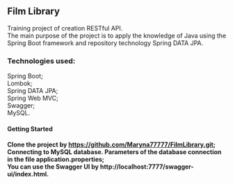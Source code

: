  <h2>Film Library</h2>

Training project of creation RESTful API. <br>
The main purpose of the project is to apply the knowledge of Java using the Spring Boot framework and repository technology Spring DATA JPA.<br>

<h3>Technologies used:</h3>
Spring Boot;<br>
Lombok;<br>
Spring DATA JPA;<br>
Spring Web MVC;<br>
Swagger;<br>
MySQL.<br>

<h4>Getting Started<h4>

Clone the project by https://github.com/Maryna77777/FilmLibrary.git; <br>
Connecting to MySQL database. Parameters of the database connection in the file application.properties;<br>
You can use the Swagger UI by http://localhost:7777/swagger-ui/index.html.<br>

